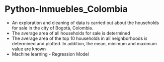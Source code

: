 # Python-Inmuebles_Colombia
*   An exploration and cleaning of data is carried out about the households for sale in the city of Bogotá, Colombia.
*  The average area of all households for sale is determined
*  The average area of the top 10 households in all neighborhoods is determined and plotted. In addition, the mean, minimum and maximum value are known
* Machine learning - Regression Model
